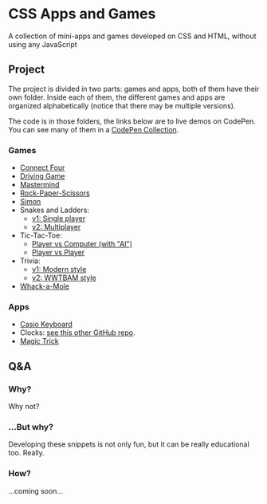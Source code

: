 # CSS Apps and Games

A collection of mini-apps and games developed on CSS and HTML, without using any JavaScript

## Project

The project is divided in two parts: games and apps, both of them have their own folder. Inside each of them,
the different games and apps are organized alphabetically (notice that there may be multiple versions).

The code is in those folders, the links below are to live demos on CodePen. You can see many of them in a
[CodePen Collection](https://codepen.io/collection/nvJYmm/).

### Games

- [Connect Four](https://codepen.io/alvaromontoro/full/rrPZwX)
- [Driving Game](https://codepen.io/alvaromontoro/full/eYYzzWg)
- [Mastermind](https://codepen.io/alvaromontoro/full/YzwbgwE)
- [Rock-Paper-Scissors](https://codepen.io/alvaromontoro/full/BaaBYyz)
- [Simon](https://codepen.io/alvaromontoro/full/BGNaYo)
- Snakes and Ladders:
  - [v1: Single player](https://codepen.io/alvaromontoro/full/ejzJBJ)
  - [v2: Multiplayer](https://codepen.io/alvaromontoro/full/gjWPNW)
- Tic-Tac-Toe:
  - [Player vs Computer (with "AI")](https://codepen.io/alvaromontoro/full/BexWOw)
  - [Player vs Player](https://codepen.io/alvaromontoro/full/vwjBqz)
- Trivia:
  - [v1: Modern style](https://codepen.io/alvaromontoro/full/XZwJqM)
  - [v2: WWTBAM style](https://codepen.io/alvaromontoro/full/aLLbvV)
- [Whack-a-Mole](https://codepen.io/alvaromontoro/full/MWWKKMN)

### Apps

- [Casio Keyboard](https://codepen.io/alvaromontoro/full/ejwXJm)
- Clocks: [see this other GitHub repo](https://github.com/alvaromontoro/CSS-Clocks).
- [Magic Trick](https://codepen.io/alvaromontoro/full/xagVOa)

## Q&A

### Why?

Why not?

### ...But why?

Developing these snippets is not only fun, but it can be really educational too. Really.

### How?

...coming soon...
